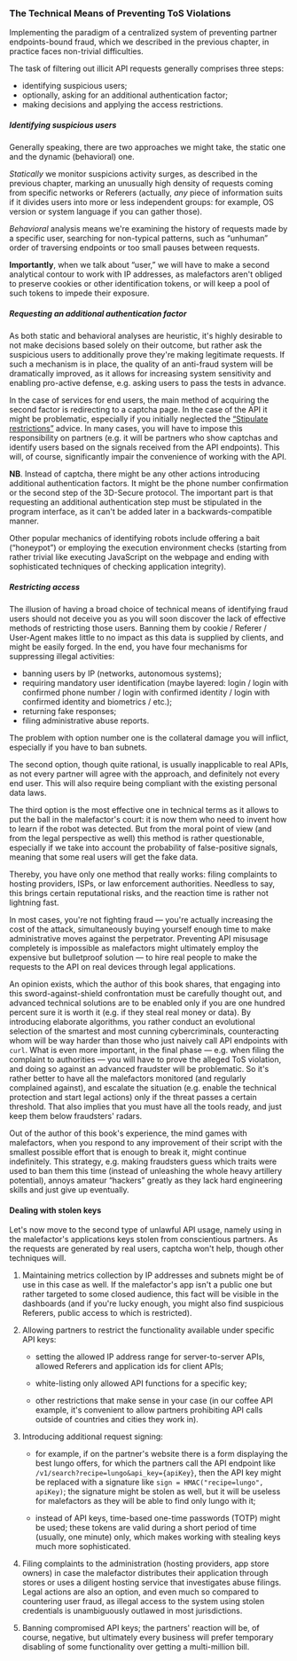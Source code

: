 ### The Technical Means of Preventing ToS Violations

Implementing the paradigm of a centralized system of preventing partner endpoints-bound fraud, which we described in the previous chapter, in practice faces non-trivial difficulties.

The task of filtering out illicit API requests generally comprises three steps:
  * identifying suspicious users;
  * optionally, asking for an additional authentication factor;
  * making decisions and applying the access restrictions.

##### Identifying suspicious users

Generally speaking, there are two approaches we might take, the static one and the dynamic (behavioral) one.

*Statically* we monitor suspicions activity surges, as described in the previous chapter, marking an unusually high density of requests coming from specific networks or Referers (actually, *any* piece of information suits if it divides users into more or less independent groups: for example, OS version or system language if you can gather those).

*Behavioral* analysis means we're examining the history of requests made by a specific user, searching for non-typical patterns, such as “unhuman” order of traversing endpoints or too small pauses between requests.

**Importantly**, when we talk about “user,” we will have to make a second analytical contour to work with IP addresses, as malefactors aren't obliged to preserve cookies or other identification tokens, or will keep a pool of such tokens to impede their exposure.

##### Requesting an additional authentication factor

As both static and behavioral analyses are heuristic, it's highly desirable to not make decisions based solely on their outcome, but rather ask the suspicious users to additionally prove they're making legitimate requests. If such a mechanism is in place, the quality of an anti-fraud system will be dramatically improved, as it allows for increasing system sensitivity and enabling pro-active defense, e.g. asking users to pass the tests in advance.

In the case of services for end users, the main method of acquiring the second factor is redirecting to a captcha page. In the case of the API it might be problematic, especially if you initially neglected the [“Stipulate restrictions”](#chapter-11-paragraph-19) advice. In many cases, you will have to impose this responsibility on partners (e.g. it will be partners who show captchas and identify users based on the signals received from the API endpoints). This will, of course, significantly impair the convenience of working with the API.

**NB**. Instead of captcha, there might be any other actions introducing additional authentication factors. It might be the phone number confirmation or the second step of the 3D-Secure protocol. The important part is that requesting an additional authentication step must be stipulated in the program interface, as it can't be added later in a backwards-compatible manner.

Other popular mechanics of identifying robots include offering a bait (“honeypot”) or employing the execution environment checks (starting from rather trivial like executing JavaScript on the webpage and ending with sophisticated techniques of checking application integrity).

##### Restricting access

The illusion of having a broad choice of technical means of identifying fraud users should not deceive you as you will soon discover the lack of effective methods of restricting those users. Banning them by cookie / Referer / User-Agent makes little to no impact as this data is supplied by clients, and might be easily forged. In the end, you have four mechanisms for suppressing illegal activities:
  * banning users by IP (networks, autonomous systems);
  * requiring mandatory user identification (maybe layered: login / login with confirmed phone number / login with confirmed identity / login with confirmed identity and biometrics / etc.);
  * returning fake responses;
  * filing administrative abuse reports.

The problem with option number one is the collateral damage you will inflict, especially if you have to ban subnets.

The second option, though quite rational, is usually inapplicable to real APIs, as not every partner will agree with the approach, and definitely not every end user. This will also require being compliant with the existing personal data laws.

The third option is the most effective one in technical terms as it allows to put the ball in the malefactor's court: it is now them who need to invent how to learn if the robot was detected. But from the moral point of view (and from the legal perspective as well) this method is rather questionable, especially if we take into account the probability of false-positive signals, meaning that some real users will get the fake data.

Thereby, you have only one method that really works: filing complaints to hosting providers, ISPs, or law enforcement authorities. Needless to say, this brings certain reputational risks, and the reaction time is rather not lightning fast.

In most cases, you're not fighting fraud — you're actually increasing the cost of the attack, simultaneously buying yourself enough time to make administrative moves against the perpetrator. Preventing API misusage completely is impossible as malefactors might ultimately employ the expensive but bulletproof solution — to hire real people to make the requests to the API on real devices through legal applications.

An opinion exists, which the author of this book shares, that engaging into this sword-against-shield confrontation must be carefully thought out, and advanced technical solutions are to be enabled only if you are one hundred percent sure it is worth it (e.g. if they steal real money or data). By introducing elaborate algorithms, you rather conduct an evolutional selection of the smartest and most cunning cybercriminals, counteracting whom will be way harder than those who just naively call API endpoints with `curl`. What is even more important, in the final phase — e.g. when filing the complaint to authorities — you will have to prove the alleged ToS violation, and doing so against an advanced fraudster will be problematic. So it's rather better to have all the malefactors monitored (and regularly complained against), and escalate the situation (e.g. enable the technical protection and start legal actions) only if the threat passes a certain threshold. That also implies that you must have all the tools ready, and just keep them below fraudsters' radars.

Out of the author of this book's experience, the mind games with malefactors, when you respond to any improvement of their script with the smallest possible effort that is enough to break it, might continue indefinitely. This strategy, e.g. making fraudsters guess which traits were used to ban them this time (instead of unleashing the whole heavy artillery potential), annoys amateur “hackers” greatly as they lack hard engineering skills and just give up eventually.

#### Dealing with stolen keys

Let's now move to the second type of unlawful API usage, namely using in the malefactor's applications keys stolen from conscientious partners. As the requests are generated by real users, captcha won't help, though other techniques will.

  1. Maintaining metrics collection by IP addresses and subnets might be of use in this case as well. If the malefactor's app isn't a public one but rather targeted to some closed audience, this fact will be visible in the dashboards (and if you're lucky enough, you might also find suspicious Referers, public access to which is restricted).

  2. Allowing partners to restrict the functionality available under specific API keys:

      * setting the allowed IP address range for server-to-server APIs, allowed Referers and application ids for client APIs;

      * white-listing only allowed API functions for a specific key;

      * other restrictions that make sense in your case (in our coffee API example, it's convenient to allow partners prohibiting API calls outside of countries and cities they work in).
  
  3. Introducing additional request signing:

      * for example, if on the partner's website there is a form displaying the best lungo offers, for which the partners call the API endpoint like `/v1/search?recipe=lungo&api_key={apiKey}`, then the API key might be replaced with a signature like `sign = HMAC("recipe=lungo", apiKey)`; the signature might be stolen as well, but it will be useless for malefactors as they will be able to find only lungo with it;

      * instead of API keys, time-based one-time passwords (TOTP) might be used; these tokens are valid during a short period of time (usually, one minute) only, which makes working with stealing keys much more sophisticated.
  
  4. Filing complaints to the administration (hosting providers, app store owners) in case the malefactor distributes their application through stores or uses a diligent hosting service that investigates abuse filings. Legal actions are also an option, and even much so compared to countering user fraud, as illegal access to the system using stolen credentials is unambiguously outlawed in most jurisdictions.

  5. Banning compromised API keys; the partners' reaction will be, of course, negative, but ultimately every business will prefer temporary disabling of some functionality over getting a multi-million bill.

